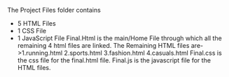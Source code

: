 The Project Files folder contains 
* 5 HTML Files
* 1 CSS File
* 1 JavaScript File
Final.Html is the main/Home File through which all the remaining 4 html files are linked.
The Remaining HTML files are->1.running.html
                              2.sports.html
                              3.fashion.html
                              4.casuals.html
Final.css is the css file for the final.html file.
Final.js is the javascript file for the HTML files.
